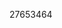 [//]: # (Created by ./bin/manage_files.pl from ./species/Taenia_asiatica/PRJNA299871/Taenia_asiatica_PRJNA299871.publication.html on Thu Jun 11 13:46:02 2020)
27653464
